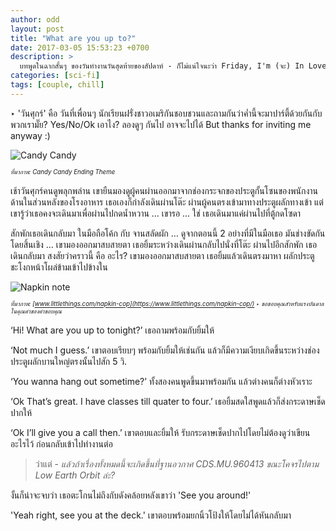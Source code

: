 ```yaml
---
author: odd
layout: post
title: "What are you up to?"
date: 2017-03-05 15:53:23 +0700
description: >
  บทพูดในฉากสั้นๆ ของวันทำงานวันสุดท้ายของสัปดาห์ - ก็ไม่แน่ใจนะว่า Friday, I'm (จะ) In Love เหมือนอย่างเคยมั๊ย
categories: [sci-fi]
tags: [couple, chill]
---
```

‣ 'วันศุกร์' คือ วันที่เพื่อนๆ นักเรียนฝรั่งชาวอเมริกันชอบชวนและถามกันว่าค่ำนี้จะมาปาร์ตี้ด้วยกันกับพวกเรามั๊ย? Yes/No/Ok เอาไง? ลองดูๆ กันไป อาจจะไปได้ But thanks for inviting me anyway :)

![Candy Candy](https://res.cloudinary.com/sdees-reallife/image/upload/r_10/v1548497660/candy_ending_theme.jpg)

<sup><sub>*ที่มาภาพ: Candy Candy Ending Theme*</sub></sup>

เช้าวันศุกร์คนดูพลุกพล่าน เขายืนมองดูผู้คนผ่านออกมาจากช่องกระจกของประตูกั้นโซนของพนักงานด้านในส่วนหลังของโรงอาหาร เธอเองก็กำลังเดินผ่านโต๊ะ ผ่านผู้คนตรงเข้ามาทางประตูผลักทางเข้า แต่เขารู้ว่าเธอคงจะเดินมาเพื่อผ่านไปกดน้ำหวาน … เขารอ … ใช่ เธอเดินมาแค่ผ่านไปที่ตู้กดโซดา

สักพักเธอเดินกลับมา ในมือถือโค้ก กับ จานสลัดผัก … ดูจากตอนนี้ 2 อย่างที่มีในมือเธอ มันช่างขัดกันโดยสิ้นเชิง … เขามองออกมาสบสายตา เธอยิ้มระหว่างเดินผ่านกลับไปนั่งที่โต๊ะ
ผ่านไปอีกสักพัก เธอเดินกลับมา สงสัยว่าคราวนี้ คือ อะไร? เขามองออกมาสบสายตา เธอยิ้มแล้วเดินตรงมาหา ผลักประตูชะโงกหน้าโผล่ข้ามเข้าไปข้างใน

![Napkin note](/sdee.co/assets/img/authors/odd/2017-03-05/note_400x200.jpg)

<sup><sub>*ที่มาภาพ: [www.littlethings.com/napkin-cop](https://www.littlethings.com/napkin-cop/) ‣ ขอขอบคุณสำหรับแรงบันดาลในคุณค่าของคำขอบคุณ*</sub></sup>

‘Hi! What are you up to tonight?’ เธอถามพร้อมกับยิ้มให้

‘Not much I guess.’ เขาตอบเรียบๆ พร้อมกับยิ้มให้เช่นกัน แล้วก็มีความเงียบเกิดขึ้นระหว่างช่องประตูผลักบานใหญ่ตรงนั้นไปสัก 5 วิ.

‘You wanna hang out sometime?’ ทั้งสองคนพูดขึ้นมาพร้อมกัน แล้วต่างคนก็ต่างหัวเราะ

‘Ok That’s great. I have classes till quater to four.’ เธอยิ้มสดใสพูดแล้วก็ส่งกระดาษเช็ดปากให้

‘Ok I’ll give you a call then.’ เขาตอบและยิ้มให้ รับกระดาษเช็ดปากไปโดยไม่ต้องดูว่าเขียนอะไรไว้ ก่อนกลับเข้าไปทำงานต่อ

> ว่าแต่ - *แล้วถ้าเรื่องทั้งหมดนี้จะเกิดขึ้นที่ฐานอวกาศ CDS.MU.960413 ขณะโคจรไปตาม Low Earth Orbit ล่ะ?*

งั้นก็น่าจะจบว่า เธอตะโกนไม่ถึงกับดังคล้อยหลังเขาว่า 'See you around!'

'Yeah right, see you at the deck.' เขาตอบพร้อมยกนิ้วโป้งให้โดยไม่ได้หันกลับมา
